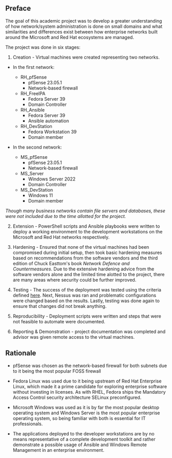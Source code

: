 ## Preface
The goal of this academic project was to develop a greater understanding of how network/system administration is done on small domains and what similarities and differences exist between how enterprise networks built around the Microsoft and Red Hat ecosystems are managed.

The project was done in six stages:

1. Creation - Virtual machines were created representing two networks.

* In the first network:
    * RH_pfSense
        * pfSense 23.05.1
        * Network-based firewall
    * RH_FreeIPA
        * Fedora Server 39
        * Domain Controller
    * RH_Ansible
        * Fedora Server 39
        * Ansible automation
    * RH_DevStation
        * Fedora Workstation 39
        * Domain member

* In the second network:
    * MS_pfSense
        * pfSense 23.05.1
        * Network-based firewall
    * MS_Server
        * Windows Server 2022
        * Domain Controller
    * MS_DevStation
        * Windows 11
        * Domain member
     
*Though many business networks contain file servers and databases, these were not included due to the time allotted for the project.*
<br/>

2. Extension - PowerShell scripts and Ansible playbooks were written to deploy a working environment to the development workstations on the Microsoft and Red Hat networks respectively. 

3. Hardening - Ensured that none of the virtual machines had been compromised during initial setup, then took basic hardening measures based on recommendations from the software vendors and the third edition of Chuck Easttom's book *Network Defence and Countermeasures*. Due to the extensive hardening advice from the software vendors alone and the limited time alotted to the project, there are many areas where security could be further improved.

4. Testing - The success of the deployment was tested using the criteria defined [here](Testing.md). Next, Nessus was ran and problematic configurations were changed based on the results. Lastly, testing was done again to ensure that changes did not break anything. 

5. Reproducibility - Deployment scripts were written and steps that were not feasible to automate were documented.

6. Reporting & Demonstration - project documentation was completed and advisor was given remote access to the virtual machines.

## Rationale
* pfSense was chosen as the network-based firewall for both subnets due to it being the most popular FOSS firewall

* Fedora Linux was used due to it being upstream of Red Hat Enterprise Linux, which made it a prime candidate for exploring enterprise software without investing in licenses. As with RHEL, Fedora ships the Mandatory Access Control security architecture SELinux preconfigured.

* Microsoft Windows was used as it is by far the most popular desktop operating system and Windows Server is the most popular enterprise operating system, so being familiar with both is essential for IT professionals.

* The applications deployed to the developer workstations are by no means representative of a complete development toolkit and rather demonstrate a possible usage of Ansible and Windows Remote Management in an enterprise environment. 


